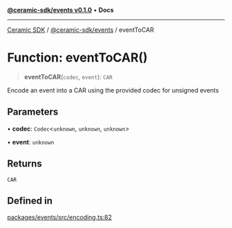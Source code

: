 [**@ceramic-sdk/events v0.1.0**](../README.md) • **Docs**

***

[Ceramic SDK](../../../README.md) / [@ceramic-sdk/events](../README.md) / eventToCAR

# Function: eventToCAR()

> **eventToCAR**(`codec`, `event`): `CAR`

Encode an event into a CAR using the provided codec for unsigned events

## Parameters

• **codec**: `Codec`\<`unknown`, `unknown`, `unknown`\>

• **event**: `unknown`

## Returns

`CAR`

## Defined in

[packages/events/src/encoding.ts:82](https://github.com/ceramicstudio/ceramic-sdk/blob/945faad9ebf96fe9133cf555c12887003aaa32e5/packages/events/src/encoding.ts#L82)
